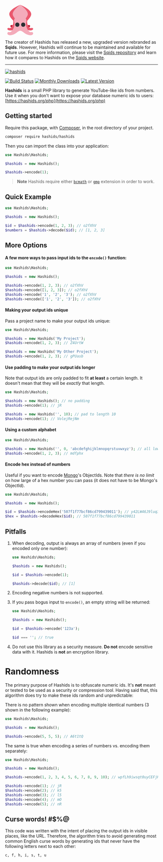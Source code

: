 <svg xmlns="http://www.w3.org/2000/svg" width="100" height="100" viewBox="0 0 36 36" class="svelte-19ed2dt"><path fill="#EA596E" d="M31 11C31 5 18 0 18 0v25s13-8 13-14z"></path><path fill="#EA596E" d="M5.002 11c0-6 13-11 13-11v25c.001 0-13-8-13-14z"></path><path fill="#F4ABBA" d="M27 11c0 3.833-9 12-9 12s-9-8.167-9-12c0-5 9-11 9-11s9 6 9 11z"></path><path fill="#BE1931" d="M13 15.867c2.552 4.254-1.806 9.096-4.357 8.245-2.552-.851-3.403 1.701-.851 2.552s8.052-.396 11.059-3.402c.851-.851 1.701-.851 1.701-.851L13 15.867z"></path><path fill="#BE1931" d="M23 15.867c-2.552 4.254 1.806 9.096 4.357 8.245 2.553-.851 3.403 1.701.851 2.552s-8.052-.396-11.059-3.402c-.851-.851-1.702-.851-1.702-.851L23 15.867z"></path><path fill="#EA596E" d="M9 17c2.552 4.254-1.369 11.366-3.921 10.515-2.552-.851-3.403 1.702-.851 2.553s8.052-.396 11.059-3.403c.851-.851 1.701-.851 1.701-.851L9 17zm17.989 0c-2.553 4.254 1.368 11.366 3.921 10.515 2.552-.851 3.402 1.702.851 2.553-2.553.851-8.052-.396-11.059-3.403-.851-.852-1.702-.852-1.702-.852L26.989 17z"></path><path fill="#F4ABBA" d="M30.921 32.35C28.599 33.124 24 27 25 21c2-5-4-7.482-4-9.983 0-6.108-2.031-9.735-3.031-9.735S15 4.909 15 11.017C15 13.518 9 16 11 21c1 6-3.599 12.124-5.921 11.35-2.552-.851-3.403 2.552-.851 3.402 2.552.851 7.069-.533 10.208-3.402C16.299 30.647 18 30.647 18 30.647s1.701 0 3.563 1.702c3.139 2.869 7.656 4.253 10.208 3.402 2.552-.85 1.702-4.252-.85-3.401z"></path><circle fill="#292F33" cx="14.5" cy="23.5" r="2.5"></circle><circle fill="#292F33" cx="21.5" cy="23.5" r="2.5"></circle></svg>


The creator of Hashids has released a new, upgraded version rebranded as **Sqids**. However, Hashids will continue to be maintained and available for future use. For more information, please visit the [Sqids repository](https://github.com/sqids/sqids-php) and learn how it compares to Hashids on the [Sqids website](https://sqids.org/faq#hashids).

---

[![hashids](https://raw.githubusercontent.com/hashids/hashids.github.io/master/public/img/hashids.gif "Hashids")](https://hashids.org/)

[![Build Status](https://badgen.net/github/checks/vinkla/hashids?label=build&icon=github)](https://github.com/vinkla/hashids/actions)
[![Monthly Downloads](https://badgen.net/packagist/dm/hashids/hashids)](https://packagist.org/packages/hashids/hashids/stats)
[![Latest Version](https://badgen.net/packagist/v/hashids/hashids)](https://packagist.org/packages/hashids/hashids)

**Hashids** is a small PHP library to generate YouTube-like ids from numbers. Use it when you don't want to expose your database numeric ids to users: [https://hashids.org/php](https://hashids.org/php)

## Getting started

Require this package, with [Composer](https://getcomposer.org), in the root directory of your project.

```bash
composer require hashids/hashids
```

Then you can import the class into your application:

```php
use Hashids\Hashids;

$hashids = new Hashids();

$hashids->encode(1);
```

> **Note** Hashids require either [`bcmath`](https://secure.php.net/manual/en/book.bc.php) or [`gmp`](https://secure.php.net/manual/en/book.gmp.php) extension in order to work.

## Quick Example

```php
use Hashids\Hashids;

$hashids = new Hashids();

$id = $hashids->encode(1, 2, 3); // o2fXhV
$numbers = $hashids->decode($id); // [1, 2, 3]
```

## More Options

#### A few more ways to pass input ids to the `encode()` function:

```php
use Hashids\Hashids;

$hashids = new Hashids();

$hashids->encode(1, 2, 3); // o2fXhV
$hashids->encode([1, 2, 3]); // o2fXhV
$hashids->encode('1', '2', '3'); // o2fXhV
$hashids->encode(['1', '2', '3']); // o2fXhV
```

#### Making your output ids unique

Pass a project name to make your output ids unique:

```php
use Hashids\Hashids;

$hashids = new Hashids('My Project');
$hashids->encode(1, 2, 3); // Z4UrtW

$hashids = new Hashids('My Other Project');
$hashids->encode(1, 2, 3); // gPUasb
```

#### Use padding to make your output ids longer

Note that output ids are only padded to fit **at least** a certain length. It doesn't mean that they will be *exactly* that length.

```php
use Hashids\Hashids;

$hashids = new Hashids(); // no padding
$hashids->encode(1); // jR

$hashids = new Hashids('', 10); // pad to length 10
$hashids->encode(1); // VolejRejNm
```

#### Using a custom alphabet

```php
use Hashids\Hashids;

$hashids = new Hashids('', 0, 'abcdefghijklmnopqrstuvwxyz'); // all lowercase
$hashids->encode(1, 2, 3); // mdfphx
```

#### Encode hex instead of numbers

Useful if you want to encode [Mongo](https://www.mongodb.com)'s ObjectIds. Note that *there is no limit* on how large of a hex number you can pass (it does not have to be Mongo's ObjectId).

```php
use Hashids\Hashids;

$hashids = new Hashids();

$id = $hashids->encodeHex('507f1f77bcf86cd799439011'); // y42LW46J9luq3Xq9XMly
$hex = $hashids->decodeHex($id); // 507f1f77bcf86cd799439011
```

## Pitfalls

1. When decoding, output is always an array of numbers (even if you encoded only one number):

	```php
	use Hashids\Hashids;

	$hashids = new Hashids();

	$id = $hashids->encode(1);

	$hashids->decode($id); // [1]
	```

2. Encoding negative numbers is not supported.
3. If you pass bogus input to `encode()`, an empty string will be returned:

	```php
	use Hashids\Hashids;

	$hashids = new Hashids();

	$id = $hashids->encode('123a');

	$id === ''; // true
	```

4. Do not use this library as a security measure. **Do not** encode sensitive data with it. Hashids is **not** an encryption library.

# Randomness

The primary purpose of Hashids is to obfuscate numeric ids. It's **not** meant or tested to be used as a security or compression tool. Having said that, this algorithm does try to make these ids random and unpredictable:

There is no pattern shown when encoding multiple identical numbers (3 shown in the following example):

```php
use Hashids\Hashids;

$hashids = new Hashids();

$hashids->encode(5, 5, 5); // A6t1tQ
```

The same is true when encoding a series of numbers vs. encoding them separately:

```php
use Hashids\Hashids;

$hashids = new Hashids();

$hashids->encode(1, 2, 3, 4, 5, 6, 7, 8, 9, 10); // wpfLh9iwsqt0uyCEFjHM

$hashids->encode(1); // jR
$hashids->encode(2); // k5
$hashids->encode(3); // l5
$hashids->encode(4); // mO
$hashids->encode(5); // nR
```

## Curse words! #$%@

This code was written with the intent of placing the output ids in visible places, like the URL. Therefore, the algorithm tries to avoid generating most common English curse words by generating ids that never have the following letters next to each other:

```
c, f, h, i, s, t, u
```
